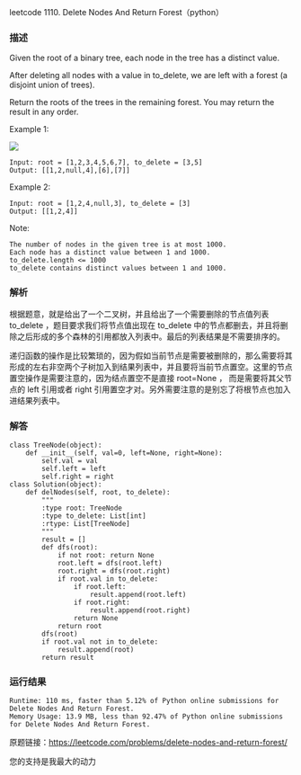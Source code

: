 leetcode  1110. Delete Nodes And Return Forest（python）

### 描述


Given the root of a binary tree, each node in the tree has a distinct value.

After deleting all nodes with a value in to_delete, we are left with a forest (a disjoint union of trees).

Return the roots of the trees in the remaining forest. You may return the result in any order.

 


Example 1:

![](https://assets.leetcode.com/uploads/2019/07/01/screen-shot-2019-07-01-at-53836-pm.png)

	Input: root = [1,2,3,4,5,6,7], to_delete = [3,5]
	Output: [[1,2,null,4],[6],[7]]

	
Example 2:


	Input: root = [1,2,4,null,3], to_delete = [3]
	Output: [[1,2,4]]





Note:

	The number of nodes in the given tree is at most 1000.
	Each node has a distinct value between 1 and 1000.
	to_delete.length <= 1000
	to_delete contains distinct values between 1 and 1000.


### 解析

根据题意，就是给出了一个二叉树，并且给出了一个需要删除的节点值列表 to\_delete ，题目要求我们将节点值出现在 to_delete 中的节点都删去，并且将删除之后形成的多个森林的引用都放入列表中。最后的列表结果是不需要排序的。

递归函数的操作是比较繁琐的，因为假如当前节点是需要被删除的，那么需要将其形成的左右非空两个子树加入到结果列表中，并且要将当前节点置空。这里的节点置空操作是需要注意的，因为结点置空不是直接 root=None ， 而是需要将其父节点的 left 引用或者 right 引用置空才对。另外需要注意的是别忘了将根节点也加入进结果列表中。


### 解答
				
	
	class TreeNode(object):
	    def __init__(self, val=0, left=None, right=None):
	        self.val = val
	        self.left = left
	        self.right = right
	class Solution(object):
	    def delNodes(self, root, to_delete):
	        """
	        :type root: TreeNode
	        :type to_delete: List[int]
	        :rtype: List[TreeNode]
	        """
	        result = []
	        def dfs(root):
	            if not root: return None
	            root.left = dfs(root.left)
	            root.right = dfs(root.right)
	            if root.val in to_delete:
	                if root.left:
	                    result.append(root.left)
	                if root.right:
	                    result.append(root.right)
	                return None
	            return root
	        dfs(root)
	        if root.val not in to_delete:
	            result.append(root)
	        return result
            	      
			
### 运行结果

	Runtime: 110 ms, faster than 5.12% of Python online submissions for Delete Nodes And Return Forest.
	Memory Usage: 13.9 MB, less than 92.47% of Python online submissions for Delete Nodes And Return Forest.


原题链接：https://leetcode.com/problems/delete-nodes-and-return-forest/



您的支持是我最大的动力
